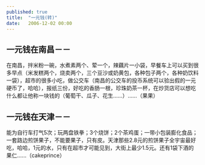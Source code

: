 ```yaml
---
published: true
title:  "一元钱(转)"
date:   2006-12-02 00:00
---
```

## 一元钱在南昌－－

在南昌，拌米粉一碗，水煮素两个、荤一个，辣藕片一小袋，早餐车上可以买到很多早点（米发糕两个，烧卖两个，三个豆沙或奶黄包，各种包子两个，各种奶饮料一袋），超市的很多小吃，做公交车（南昌的公交车的投币系统可以验出假的一元硬币了，哈哈），报纸三份，好吃的香肠一根，珍珠奶茶一杯，在炒货店可以想吃什么都让他称一块钱的（葡萄干、瓜子、花生……）……（果果）

## 一元钱在天津－－

能为自行车打气5次；玩两盘铁拳；3个烧饼；2个茶鸡蛋；一带小包装膨化食品；一套路边煎饼果子，不能要果子，只有皮。天津那些2.8元的煎饼果子全宇宙最好吃，哈哈，1元的水，只有在超市才可能见到，大街上最少1.5元。还有1袋下酒的果仁......（cakeprince）

